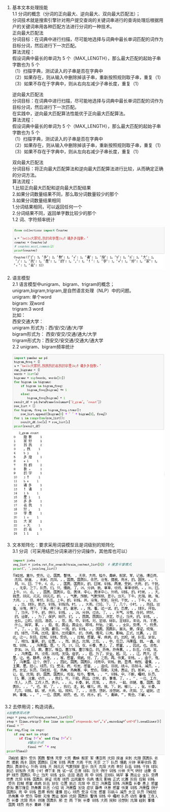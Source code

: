 1. 基本文本处理技能  
  1.1 分词的概念（分词的正向最大、逆向最大、双向最大匹配法）；  
    分词技术就是搜索引擎针对用户提交查询的关键词串进行的查询处理后根据用户的关键词串用各种匹配方法进行分词的一种技术。  
    正向最大匹配法  
    分词目标：在词典中进行扫描，尽可能地选择与词典中最长单词匹配的词作为目标分词，然后进行下一次匹配。   
    算法流程：  
    假设词典中最长的单词为 5 个（MAX_LENGTH），那么最大匹配的起始子串字数也为 5 个  
    （1）扫描字典，测试读入的子串是否在字典中  
    （2）如果存在，则从输入中删除掉该子串，重新按照规则取子串，重复（1）  
    （3）如果不存在于字典中，则从右向左减少子串长度，重复（1）   

    逆向最大匹配法  
    分词目标：在词典中进行扫描，尽可能地选择与词典中最长单词匹配的词作为目标分词，然后进行下一次匹配。  
    在实践中，逆向最大匹配算法性能优于正向最大匹配算法。   
    算法流程：  
    假设词典中最长的单词为 5 个（MAX_LENGTH），那么最大匹配的起始子串字数也为 5 个  
    （1）扫描字典，测试读入的子串是否在字典中  
    （2）如果存在，则从输入中删除掉该子串，重新按照规则取子串，重复（1）  
    （3）如果不存在于字典中，则从左向右减少子串长度，重复（1）   

    双向最大匹配法  
    分词目标：将正向最大匹配算法和逆向最大匹配算法进行比较，从而确定正确的分词方法。   
    算法流程：  
    1.比较正向最大匹配和逆向最大匹配结果  
    2.如果分词数量结果不同，那么取分词数量较少的那个  
    3.如果分词数量结果相同   
      1.分词结果相同，可以返回任何一个  
      2.分词结果不同，返回单字数比较少的那个  
  1.2 词、字符频率统计  
    
    ![img](https://github.com/lbj000/nlp/blob/master/unigram.png)  
2. 语言模型  
  2.1 语言模型中unigram、bigram、trigram的概念；  
    unigram,bigram,trigram,是自然语言处理（NLP）中的问题。  
    unigram: 单个word   
    bigram: 双word  
    trigram:3 word  
    比如：  
    西安交通大学：  
    unigram 形式为：西/安/交/通/大/学  
    bigram形式为： 西安/安交/交通/通大/大学  
    trigram形式为：西安交/安交通/交通大/通大学  
  2.2 unigram、bigram频率统计  
    
    ![img](https://github.com/lbj000/nlp/blob/master/bigram.png)  
3. 文本矩阵化：要求采用词袋模型且是词级别的矩阵化  
  3.1 分词（可采用结巴分词来进行分词操作，其他库也可以）  
  
    ![img](https://github.com/lbj000/nlp/blob/master/分词.png)  
      
  3.2 去停用词；构造词表。  
    ![img](https://github.com/lbj000/nlp/blob/master/去停用词.png)  
